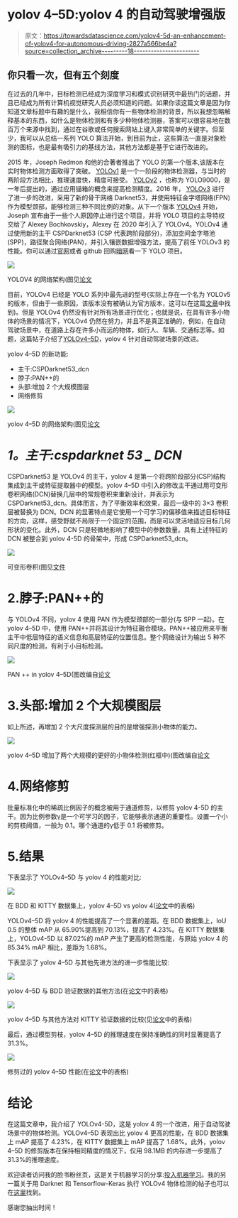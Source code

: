 # yolov 4–5D:yolov 4 的自动驾驶增强版

> 原文：<https://towardsdatascience.com/yolov4-5d-an-enhancement-of-yolov4-for-autonomous-driving-2827a566be4a?source=collection_archive---------18----------------------->

## 你只看一次，但有五个刻度

在过去的几年中，目标检测已经成为深度学习和模式识别研究中最热门的话题，并且已经成为所有计算机视觉研究人员必须知道的问题。如果你读这篇文章是因为你知道文章标题中有趣的是什么，我相信你有一些物体检测的背景，所以我想忽略解释基本的东西，如什么是物体检测和有多少种物体检测器，答案可以很容易地在数百万个来源中找到，通过在谷歌或任何搜索网站上键入非常简单的关键字。但至少，我可以从总结一系列 YOLO 算法开始，到目前为止，这些算法一直是对象检测的图标，也是最有吸引力的基线方法，其他方法都是基于它进行改进的。

2015 年，Joseph Redmon 和他的合著者推出了 YOLO 的第一个版本,该版本在实时物体检测方面取得了突破。 [YOLOv1](https://arxiv.org/abs/1506.02640) 是一个一阶段的物体检测器，与当时的两阶段方法相比，推理速度快，精度可接受。 [YOLOv2](https://arxiv.org/abs/1612.08242) ，也称为 YOLO9000，是一年后提出的，通过应用锚箱的概念来提高检测精度。2016 年， [YOLOv3](https://arxiv.org/abs/1804.02767) 进行了进一步的改进，采用了新的骨干网络 Darknet53，并使用特征金字塔网络(FPN)作为模型颈部，能够检测三种不同比例的对象。从下一个版本 [YOLOv4](https://arxiv.org/abs/2004.10934) 开始，Joseph 宣布由于一些个人原因停止进行这个项目，并将 YOLO 项目的主导特权交给了 Alexey Bochkovskiy，Alexey 在 2020 年引入了 YOLOv4。YOLOv4 通过使用新的主干 CSPDarknet53 (CSP 代表跨阶段部分)，添加空间金字塔池(SPP)，路径聚合网络(PAN)，并引入镶嵌数据增强方法，提高了前任 YOLOv3 的性能。你可以通过[官网](https://pjreddie.com/darknet/)或者 github 回购[暗网](https://github.com/AlexeyAB/darknet)看一下 YOLO 项目。

![](img/95c658aa94c016f909c0a31d45f500b8.png)

YOLOV4 的网络架构(图见[论文](https://www.semanticscholar.org/paper/YOLOv4-5D%3A-An-Effective-and-Efficient-Object-for-Cai-Luan/0e582215eaf70ca498d1656dd6e372b3ea3e9966)

目前，YOLOv4 已经是 YOLO 系列中最先进的型号(实际上存在一个名为 YOLOv5 的版本，但由于一些原因，该版本没有被确认为官方版本，这可以在这篇[文章](https://blog.roboflow.com/yolov4-versus-yolov5/)中找到)。但是 YOLOv4 仍然没有针对所有场景进行优化；也就是说，在具有许多小物体的场景的情况下，YOLOv4 仍然在努力，并且不是真正准确的，例如，在自动驾驶场景中，在道路上存在许多小而远的物体，如行人、车辆、交通标志等。如题，这篇帖子介绍了[YOLOv4–5D](http://ieeexplore.ieee.org/document/9374990)，yolov 4 针对自动驾驶场景的改进。

yolov 4–5D 的新功能:

*   主干:CSPDarknet53_dcn
*   脖子:PAN++的
*   头部:增加 2 个大规模图层
*   网络修剪

![](img/50a240d0f76375119094ddb6a1f899e9.png)

yolov 4–5D 的网络架构(图见[论文](https://www.semanticscholar.org/paper/YOLOv4-5D%3A-An-Effective-and-Efficient-Object-for-Cai-Luan/0e582215eaf70ca498d1656dd6e372b3ea3e9966)

# ***1。主干:cspdarknet 53 _ DCN***

CSPDarknet53 是 YOLOv4 的主干，yolov 4 是第一个将跨阶段部分(CSP)结构集成到主干或特征提取器中的模型。yolov 4–5D 中引入的修改主干通过用可变形卷积网络(DCN)替换几层中的常规卷积来重新设计，并表示为 CSPDarknet53_dcn。具体而言，为了平衡效率和效果，最后一级中的 3×3 卷积层被替换为 DCN。DCN 的显著特点是它使用一个可学习的偏移值来描述目标特征的方向，这样，感受野就不局限于一个固定的范围，而是可以灵活地适应目标几何形状的变化。此外，DCN 只是轻微地影响了模型中的参数数量。具有上述特征的 DCN 被整合到 yolov 4-5D 的骨架中，形成 CSPDarknet53_dcn。

![](img/423984ab8ef24b4e094af072e7d28e2e.png)

可变形卷积(图见[文件](https://www.semanticscholar.org/paper/YOLOv4-5D%3A-An-Effective-and-Efficient-Object-for-Cai-Luan/0e582215eaf70ca498d1656dd6e372b3ea3e9966)

# 2.脖子:PAN++的

与 YOLOv4 不同，yolov 4 使用 PAN 作为模型颈部的一部分(与 SPP 一起)。在 yolov 4–5D 中，使用 PAN++并将其设计为特征融合模块。PAN++被应用来平衡主干中低层特征的语义信息和高层特征的位置信息。整个网络设计为输出 5 种不同尺度的检测，有利于小目标检测。

![](img/0cbab028904bff88ca3540502ac73a7f.png)

PAN ++ in yolov 4–5D(图改编自[论文](https://www.semanticscholar.org/paper/YOLOv4-5D%3A-An-Effective-and-Efficient-Object-for-Cai-Luan/0e582215eaf70ca498d1656dd6e372b3ea3e9966)

# 3.头部:增加 2 个大规模图层

如上所述，再增加 2 个大尺度探测层的目的是增强探测小物体的能力。

![](img/97b104f7b6b86875f2f15881afd9cb6b.png)

yolov 4–5D 增加了两个大规模的更好的小物体检测(红框中)(图改编自[论文](https://www.semanticscholar.org/paper/YOLOv4-5D%3A-An-Effective-and-Efficient-Object-for-Cai-Luan/0e582215eaf70ca498d1656dd6e372b3ea3e9966)

# 4.网络修剪

批量标准化中的稀疏比例因子的概念被用于通道修剪，以修剪 yolov 4-5D 的主干。因为比例参数γ是一个可学习的因子，它能够表示通道的重要性。设置一个小的剪枝阈值，一般为 0.1。哪个通道的γ低于 0.1 将被修剪。

# 5.结果

下表显示了 YOLOv4–5D 与 yolov 4 的性能对比:

![](img/6951d306eb8a76a31b9cb428b57a6ec2.png)

在 BDD 和 KITTY 数据集上，yolov 4–5D vs yolov 4([论文](https://www.semanticscholar.org/paper/YOLOv4-5D%3A-An-Effective-and-Efficient-Object-for-Cai-Luan/0e582215eaf70ca498d1656dd6e372b3ea3e9966)中的表格)

YOLOv4–5D 将 yolov 4 的性能提高了一个显著的差距。在 BDD 数据集上，IoU 0.5 的整体 mAP 从 65.90%提高到 70.13%，提高了 4.23%。在 KITTY 数据集上，YOLOv4-5D 以 87.02%的 mAP 产生了更高的检测性能，与原始 yolov 4 的 85.34% mAP 相比，差距为 1.68%。

下表显示了 yolov 4–5D 与其他先进方法的进一步性能比较:

![](img/47a03836d43ff7e281dd8fc5fc5ca0b8.png)

yolov 4–5D 与 BDD 验证数据的其他方法(在[论文](https://www.semanticscholar.org/paper/YOLOv4-5D%3A-An-Effective-and-Efficient-Object-for-Cai-Luan/0e582215eaf70ca498d1656dd6e372b3ea3e9966)中的表格)

![](img/28e8f707d7981a189d618b6ec2e882e5.png)

yolov 4–5D 与其他方法对 KITTY 验证数据的比较(见[论文](https://www.semanticscholar.org/paper/YOLOv4-5D%3A-An-Effective-and-Efficient-Object-for-Cai-Luan/0e582215eaf70ca498d1656dd6e372b3ea3e9966)中的表格)

最后，通过模型剪枝，yolov 4–5D 的推理速度在保持准确性的同时显著提高了 31.3%。

![](img/9cc58f07fe6ca1f03a86f58fa28bc6a4.png)

修剪过的 yolov 4–5D 性能(在[论文](https://www.semanticscholar.org/paper/YOLOv4-5D%3A-An-Effective-and-Efficient-Object-for-Cai-Luan/0e582215eaf70ca498d1656dd6e372b3ea3e9966)中的表格)

# 结论

在这篇文章中，我介绍了 YOLOv4-5D，这是 yolov 4 的一个改进，用于自动驾驶场景中的物体检测。YOLOv4–5D 表现出比 yolov 4 更高的性能，在 BDD 数据集上 mAP 提高了 4.23%，在 KITTY 数据集上 mAP 提高了 1.68%。此外，yolov 4–5D 的修剪版本在保持相同精度的情况下，仅用 98.1MB 的内存进一步提高了 31.3%的推理速度。

欢迎读者访问我的脸书粉丝页，这是关于机器学习的分享:[投入机器学习](https://www.facebook.com/diveintomachinelearning)。我的另一篇关于用 Darknet 和 Tensorflow-Keras 执行 YOLOv4 物体检测的帖子也可以在[这里](/darkeras-execute-yolov3-yolov4-object-detection-on-keras-with-darknet-pre-trained-weights-5e8428b959e2)找到。

感谢您抽出时间！